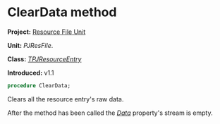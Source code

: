 # ClearData method

**Project:** [Resource File Unit](../API.md)

**Unit:** _PJResFile_.

**Class:** _[TPJResourceEntry](./TPJResourceEntry.md)_

**Introduced:** v1.1

```pascal
procedure ClearData;
```

Clears all the resource entry's raw data.

After the method has been called the _[Data](./TPJResourceEntry.md#properties)_ property's stream is empty.
